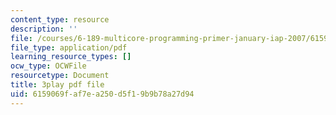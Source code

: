 ```yaml
---
content_type: resource
description: ''
file: /courses/6-189-multicore-programming-primer-january-iap-2007/6159069faf7ea250d5f19b9b78a27d94_Nd2SBfrsaw4.pdf
file_type: application/pdf
learning_resource_types: []
ocw_type: OCWFile
resourcetype: Document
title: 3play pdf file
uid: 6159069f-af7e-a250-d5f1-9b9b78a27d94
---
```

